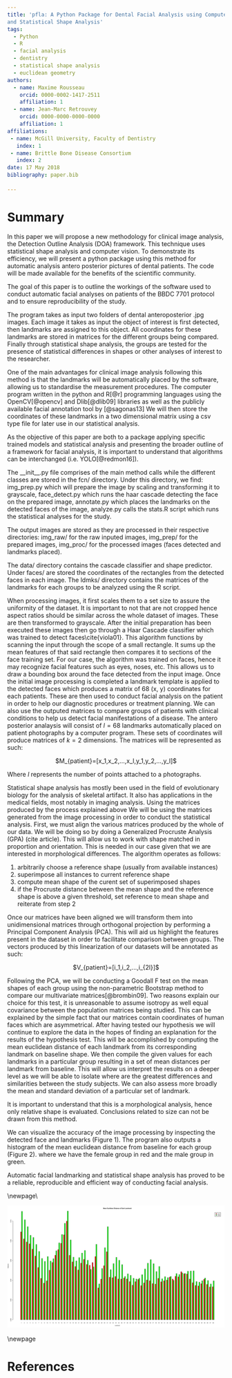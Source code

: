 ```yaml
---
title: 'pfla: A Python Package for Dental Facial Analysis using Computer Vision
and Statistical Shape Analysis'
tags:
  - Python
  - R
  - facial analysis
  - dentistry
  - statistical shape analysis
  - euclidean geometry
authors:
  - name: Maxime Rousseau 
    orcid: 0000-0002-1417-2511 
    affiliation: 1
  - name: Jean-Marc Retrouvey
    orcid: 0000-0000-0000-0000
    affiliation: 1
affiliations:
 - name: McGill University, Faculty of Dentistry
   index: 1
 - name: Brittle Bone Disease Consortium
   index: 2
date: 17 May 2018
bibliography: paper.bib

---
```

# Summary
In this paper we will propose a new methodology for clinical image analysis,
the Detection Outline Analysis (DOA) framework. This technique uses statistical
shape analysis and computer vision. To demonstrate its efficiency, we will
present a python package using this method for automatic analysis antero
posterior pictures of dental patients. The code will be made available for the
benefits of the scientific community.

The goal of this paper is to outline the workings of the software used to conduct automatic
facial analyses on patients of the BBDC 7701 protocol and to ensure reproducibility of the study.

The program takes as input two folders of dental anteroposterior .jpg images. 
Each image it takes as input the object of interest is first detected, then landmarks are
assigned to this object. All coordinates for these landmarks are stored in
matrices for the different groups being compared. Finally through statistical
shape analysis, the groups are tested for the presence of statistical
differences in shapes or other analyses of interest to the researcher.

One of the main advantages for clinical image analysis following this method is 
that the landmarks will be automatically
placed by the software, allowing us to standardise the measurement procedures. 
The computer program  written in the
python and R[@r] programming languages using the OpenCV[@opencv] and Dlib[@dlib09] libraries as well as the publicly 
available facial annotation tool by [@sagonas13]
We will then store the 
coordinates of these landmarks in a two dimensional matrix using a csv type
file for later use in our statistical analysis.  


As the objective of this paper are both to a package applying specific
trained models and statistical analysis and presenting the broader outline of a
framework for facial analysis, it is important to understand that algorithms
can be interchanged (i.e. YOLO[@redmon16]).


The \_\_init\_\_.py file comprises of the main method calls while the different
classes are stored in the fcn/ directory. Under this directory, we find:
img\_prep.py which will prepare the image by scaling and transforming it to
grayscale, face\_detect.py which runs the haar cascade detecting the face on
the prepared image, annotate.py which places the landmarks on the detected
faces of the image, analyze.py calls the stats.R script which runs the
statistical analyses for the study.


The output images are stored as they are processed in their respective
directories: img\_raw/ for the raw inputed images, img\_prep/ for the prepared
images, img\_proc/ for the processed images (faces detected and landmarks
placed).


The data/ directory contains the cascade classifier and shape predictor. Under
faces/ are stored the coordinates of the rectangles from the detected faces in
each image. The ldmks/ directory contains the matrices of the landmarks for
each groups to be analyzed using the R script.

When processing images, it first scales them to a set size to assure the
uniformity of the dataset. It is important to not that are not cropped hence
aspect ratios should be similar across the whole dataset of images. These are
then transformed to grayscale. 
After the initial preparation has been executed these images then go through a
Haar Cascade classifier which was trained to detect faces\cite{viola01}. This
algorithm functions by scanning the input through the scope of a small
rectangle. It sums up the mean features of that said rectangle then compares it
to sections of the face training set. For our case, the algorithm was trained
on faces, hence it may recognize facial features such as eyes, noses, etc. 
This allows us to draw a bounding box around the face detected from the input
image.
Once the initial image processing is completed 
a landmark template is applied to the detected faces which produces a
matrix of 68 (x, y) coordinates for each patients. These are then used to
conduct facial analysis on the patient in order to help our diagnostic
procedures or treatment planning. We can also use the outputed matrices to
compare groups of patients with clinical conditions to help us detect facial
manifestations of a disease. 
The antero posterior analaysis will consist of $l=68$ landmarks automatically 
placed on patient photographs by a computer program.
These sets of coordinates will produce matrices of $k=2$ dimensions.
The matrices will be represented as such: 
<center>
$M_{patient}=[x_1,x_2,...,x_l,y_1,y_2,...,y_l]$
</center>

Where $l$ represents the number of points attached to a photographs.


Statistical shape analysis has mostly been used in the field of evolutionary
biology for the analysis of skeletal artifact. It also has applications in the
medical fields, most notably in imaging analysis. Using the matrices produced
by the process explained above 
We will be using the matrices generated from the image 
processing in order to conduct the statistical analysis. 
First, we must
align the various matrices produced by the whole of our data. We will 
be doing so by doing a Generalized Procruste Analysis (GPA) (cite article). This will allow 
us to work with shape matched in proportion and orientation. This is needed in 
our case given that we are interested in morphological differences. The
algorithm operates as follows:
1. arbitrarily choose a reference shape (usually from available instances)
2. superimpose all instances to current reference shape
3. compute mean shape of the curent set of superimposed shapes
4. if the Procruste distance between the mean shape and the reference shape is above a given threshold, set reference to mean shape and reiterate from step 2 



Once our 
matrices have been aligned we will transform them into unidimensional 
matrices through orthogonal projection by performing a Principal 
Component Analysis (PCA). This will aid us highlight the features present in
the dataset in order to facilitate comparison between groups. 
The vectors produced by this linearization of our
datasets will be annotated as such:
<center>
$V_{patient}=[i_1,i_2,...,i_{2l}]$
</center>

Following the PCA, we will be conducting a Goodall F test on the mean shapes of each
group using the non-parametric Bootstrap method to compare our multivariate 
matrices[@brombin09]. Two reasons explain our choice for this test, it is unreasonable 
to assume isotropy as well equal covariance between the population matrices 
being studied. This can be explained by the simple fact that our matrices
contain coordinates of human faces which are asymmetrical.
After having tested our hypothesis we will continue to explore the data in the
hopes of finding an explanation for the results of the hypothesis test. This
will be accomplished by computing the mean euclidean distance of each landmark
from its corresponding landmark on baseline shape. We then compile the given
values for each landmarks in a particular group resulting in a set of mean
distances per landmark from baseline. This will allow us interpret
the results on a deeper level as we will be able to isolate where are the
greatest differences and similarities between the study subjects. We can also
assess more broadly the mean and standard deviation of a particular set of
landmark.

It is important to understand that this is a morphological analysis, hence only
relative shape is evaluated. Conclusions related to size can not be drawn from
this method. 


We can visualize the accuracy of the image processing by inspecting the
detected face and landmarks  (Figure 1). The program also outputs a histogram
of the mean euclidean distance from baseline for each group (Figure 2). where
we have the female group in red and the male group in green.


Automatic facial landmarking and statistical shape analysis has proved to be a
reliable, reproducible and efficient way of conducting facial analysis. 

\newpage\
<!---
Insert nice images/schema examples to illustrate the functionality of the
software cut out words
--->

![Mean Euclidean Distance Output Histogram](histo_02.png)

\newpage

# References
